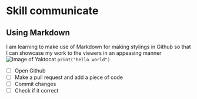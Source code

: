 # Skill communicate
## Using Markdown
I am learning to make use of Markdown for making stylings in Github so that I can showcase my work to the viewers in an appeasing manner
![Image of Yaktocat](https://octodex.github.com/images/yaktocat.png)
`print("hello world")`
- [ ] Open Github
- [ ] Make a pull request and add a piece of code
- [ ] Commit changes
- [ ] Check if it correct
